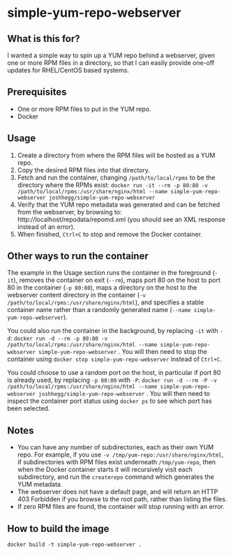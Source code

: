 # simple-yum-repo-webserver

## What is this for?

I wanted a simple way to spin up a YUM repo behind a webserver, given one or more RPM files in a directory, so that I can easily provide one-off updates for RHEL/CentOS based systems.

## Prerequisites

* One or more RPM files to put in the YUM repo.
* Docker

## Usage

1. Create a directory from where the RPM files will be hosted as a YUM repo.
2. Copy the desired RPM files into that directory.
3. Fetch and run the container, changing `/path/to/local/rpms` to be the directory where the RPMs exist:
  `docker run -it --rm -p 80:80 -v /path/to/local/rpms:/usr/share/nginx/html --name simple-yum-repo-webserver joshhegg/simple-yum-repo-webserver`
4. Verify that the YUM repo metadata was generated and can be fetched from the webserver, by browsing to: http://localhost/repodata/repomd.xml (you should see an XML response instead of an error).
5. When finished, `Ctrl+C` to stop and remove the Docker container.

## Other ways to run the container

The example in the Usage section runs the container in the foreground (`-it`), removes the container on exit (`--rm`), maps port 80 on the host to port 80 in the container (`-p 80:80`), maps a directory on the host to the webserver content directory in the container (`-v /path/to/local/rpms:/usr/share/nginx/html`), and specifies a stable container name rather than a randomly generated name (`--name simple-yum-repo-webserver`).

You could also run the container in the background, by replacing `-it` with `-d`: `docker run -d --rm -p 80:80 -v /path/to/local/rpms:/usr/share/nginx/html --name simple-yum-repo-webserver simple-yum-repo-webserver` . You will then need to stop the container using `docker stop simple-yum-repo-webserver` instead of `Ctrl+C`.

You could choose to use a random port on the host, in particular if port 80 is already used, by replacing `-p 80:80` with `-P`: `docker run -d --rm -P -v /path/to/local/rpms:/usr/share/nginx/html --name simple-yum-repo-webserver joshhegg/simple-yum-repo-webserver` . You will then need to inspect the container port status using `docker ps` to see which port has been selected.

## Notes

* You can have any number of subdirectories, each as their own YUM repo. For example, if you use `-v /tmp/yum-repo:/usr/share/nginx/html`, if subdirectories with RPM files exist underneath `/tmp/yum-repo`, then when the Docker container starts it will recursively visit each subdirectory, and run the `createrepo` command which generates the YUM metadata.
* The webserver does not have a default page, and will return an HTTP 403 Forbidden if you browse to the root path, rather than listing the files.
* If zero RPM files are found, the container will stop running with an error.

## How to build the image

`docker build -t simple-yum-repo-webserver .`
